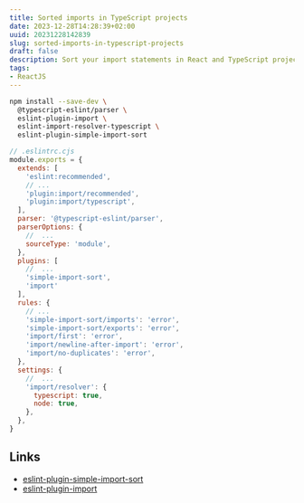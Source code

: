 ```yaml
---
title: Sorted imports in TypeScript projects
date: 2023-12-28T14:28:39+02:00
uuid: 20231228142839
slug: sorted-imports-in-typescript-projects
draft: false
description: Sort your import statements in React and TypeScript projects for consistency and lesser cognitive load 
tags: 
- ReactJS
---
```


```bash
npm install --save-dev \
  @typescript-eslint/parser \
  eslint-plugin-import \
  eslint-import-resolver-typescript \
  eslint-plugin-simple-import-sort
```

```js
// .eslintrc.cjs
module.exports = {
  extends: [
    'eslint:recommended',
    // ...
    'plugin:import/recommended',
    'plugin:import/typescript',
  ],
  parser: '@typescript-eslint/parser',
  parserOptions: {
    //  ...
    sourceType: 'module',
  },
  plugins: [
    //  ...
    'simple-import-sort', 
    'import'
  ],
  rules: {
    // ...
    'simple-import-sort/imports': 'error',
    'simple-import-sort/exports': 'error',
    'import/first': 'error',
    'import/newline-after-import': 'error',
    'import/no-duplicates': 'error',
  },
  settings: {
    //  ...
    'import/resolver': {
      typescript: true,
      node: true,
    },
  },
}
```

Links
---

- [eslint-plugin-simple-import-sort](https://github.com/lydell/eslint-plugin-simple-import-sort)
- [eslint-plugin-import](https://github.com/import-js/eslint-plugin-import/)
